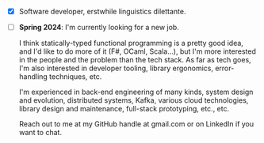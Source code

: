 - [x] Software developer, erstwhile linguistics dilettante.
- [ ] **Spring 2024**: I'm currently looking for a new job.
  
  I think statically-typed functional programming is a pretty good idea, and I'd like to do more of it (F#, OCaml, Scala…), but I'm more interested in the people and the problem than the tech stack. As far as tech goes, I'm also interested in developer tooling, library ergonomics, error-handling techniques, etc.

  I'm experienced in back-end engineering of many kinds, system design and evolution, distributed systems, Kafka, various cloud technologies, library design and maintenance, full-stack prototyping, etc., etc.

  Reach out to me at my GitHub handle at gmail.com or on LinkedIn if you want to chat.
